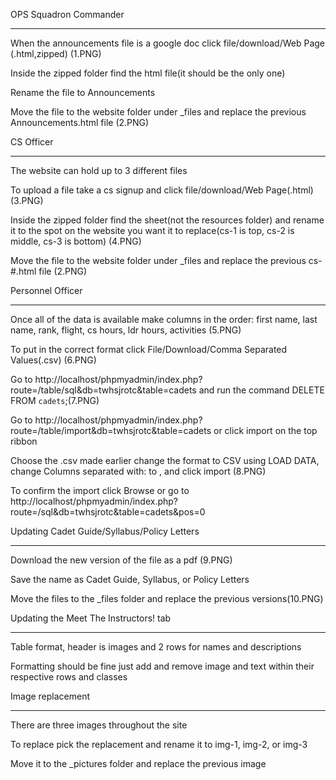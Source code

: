OPS Squadron Commander
____________________________________________________________________________
When the announcements file is a google doc click file/download/Web Page (.html,zipped) (1.PNG)

Inside the zipped folder find the html file(it should be the only one)

Rename the file to Announcements

Move the file to the website folder under _files and replace the previous Announcements.html file (2.PNG)



CS Officer
____________________________________________________________________________
The website can hold up to 3 different files

To upload a file take a cs signup and click file/download/Web Page(.html) (3.PNG)

Inside the zipped folder find the sheet(not the resources folder) and rename it to the spot on the website you want it to replace(cs-1 is top, cs-2 is middle, cs-3 is bottom) (4.PNG)

Move the file to the website folder under _files and replace the previous cs-#.html file (2.PNG)



Personnel Officer
____________________________________________________________________________
Once all of the data is available make columns in the order: first name, last name, rank, flight, cs hours, ldr hours, activities (5.PNG)

To put in the correct format click File/Download/Comma Separated Values(.csv) (6.PNG)

Go to http://localhost/phpmyadmin/index.php?route=/table/sql&db=twhsjrotc&table=cadets and run the command DELETE FROM `cadets`;(7.PNG)

Go to http://localhost/phpmyadmin/index.php?route=/table/import&db=twhsjrotc&table=cadets or click import on the top ribbon

Choose the .csv made earlier change the format to CSV using LOAD DATA, change Columns separated with: to , and click import (8.PNG)

To confirm the import click Browse or go to http://localhost/phpmyadmin/index.php?route=/sql&db=twhsjrotc&table=cadets&pos=0



Updating Cadet Guide/Syllabus/Policy Letters
____________________________________________________________________________
Download the new version of the file as a pdf (9.PNG)

Save the name as Cadet Guide, Syllabus, or Policy Letters

Move the files to the _files folder and replace the previous versions(10.PNG)



Updating the Meet The Instructors! tab
____________________________________________________________________________
Table format, header is images and 2 rows for names and descriptions

Formatting should be fine just add and remove image and text within their respective rows and classes



Image replacement
____________________________________________________________________________
There are three images throughout the site

To replace pick the replacement and rename it to img-1, img-2, or img-3

Move it to the _pictures folder and replace the previous image

